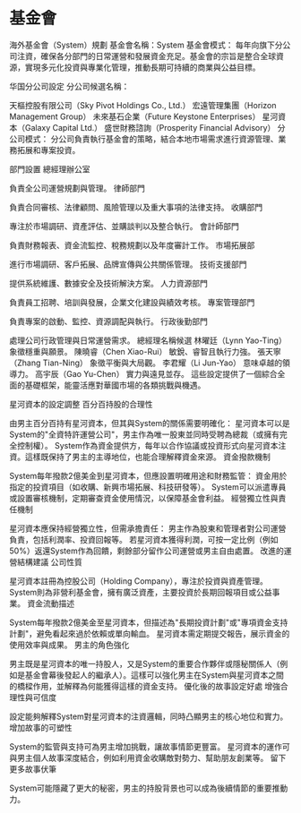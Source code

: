 # 基金會

海外基金會（System）規劃
基金會名稱：System
基金會模式：
每年向旗下分公司注資，確保各分部門的日常運營和發展資金充足。基金會的宗旨是整合全球資源，實現多元化投資與專業化管理，推動長期可持續的商業與公益目標。

华国分公司設定
分公司候選名稱：

天樞控股有限公司（Sky Pivot Holdings Co., Ltd.）
宏遠管理集團（Horizon Management Group）
未來基石企業（Future Keystone Enterprises）
星河資本（Galaxy Capital Ltd.）
盛世財務諮詢（Prosperity Financial Advisory）
分公司模式：
分公司負責執行基金會的策略，結合本地市場需求進行資源管理、業務拓展和專案投資。

部門設置
總經理辦公室

負責全公司運營規劃與管理。
律師部門

負責合同審核、法律顧問、風險管理以及重大事項的法律支持。
收購部門

專注於市場調研、資產評估、並購談判以及整合執行。
會計師部門

負責財務報表、資金流監控、稅務規劃以及年度審計工作。
市場拓展部

進行市場調研、客戶拓展、品牌宣傳與公共關係管理。
技術支援部門

提供系統維護、數據安全及技術解決方案。
人力資源部門

負責員工招聘、培訓與發展，企業文化建設與績效考核。
專案管理部門

負責專案的啟動、監控、資源調配與執行。
行政後勤部門

處理公司行政管理與日常運營需求。
總經理名稱候選
林曜廷（Lynn Yao-Ting）
象徵穩重與願景。
陳曉睿（Chen Xiao-Rui）
敏銳、睿智且執行力強。
張天寧（Zhang Tian-Ning）
象徵平衡與大局觀。
李君耀（Li Jun-Yao）
意味卓越的領導力。
高宇辰（Gao Yu-Chen）
實力與遠見並存。
這些設定提供了一個綜合全面的基礎框架，能靈活應對華國市場的各類挑戰與機遇。

星河資本的設定調整
百分百持股的合理性

由男主百分百持有星河資本，但其與System的關係需要明確化：
星河資本可以是System的"全資特許運營公司"，男主作為唯一股東並同時受聘為總裁（或擁有完全控制權）。
System作為資金提供方，每年以合作協議或投資形式向星河資本注資。這樣既保持了男主的主導地位，也能合理解釋資金來源。
資金撥款機制

System每年撥款2億美金到星河資本，但應設置明確用途和財務監管：
資金用於指定的投資項目（如收購、新興市場拓展、科技研發等）。
System可以派遣專員或設置審核機制，定期審查資金使用情況，以保障基金會利益。
經營獨立性與責任機制

星河資本應保持經營獨立性，但需承擔責任：
男主作為股東和管理者對公司運營負責，包括利潤率、投資回報等。
若星河資本獲得利潤，可按一定比例（例如50%）返還System作為回饋，剩餘部分留作公司運營或男主自由處置。
改進的運營結構建議
公司性質

星河資本註冊為控股公司（Holding Company），專注於投資與資產管理。
System則為非營利基金會，擁有廣泛資產，主要投資於長期回報項目或公益事業。
資金流動描述

System每年撥款2億美金至星河資本，但描述為"長期投資計劃"或"專項資金支持計劃"，避免看起來過於依賴或單向輸血。
星河資本需定期提交報告，展示資金的使用效率與成果。
男主的角色強化

男主既是星河資本的唯一持股人，又是System的重要合作夥伴或隱秘關係人（例如是基金會幕後發起人的繼承人）。這樣可以強化男主在System與星河資本之間的橋樑作用，並解釋為何能獲得這樣的資金支持。
優化後的故事設定好處
增強合理性與可信度

設定能夠解釋System對星河資本的注資邏輯，同時凸顯男主的核心地位和實力。
增加故事的可塑性

System的監管與支持可為男主增加挑戰，讓故事情節更豐富。
星河資本的運作可與男主個人故事深度結合，例如利用資金收購敵對勢力、幫助朋友創業等。
留下更多故事伏筆

System可能隱藏了更大的秘密，男主的持股背景也可以成為後續情節的重要推動力。